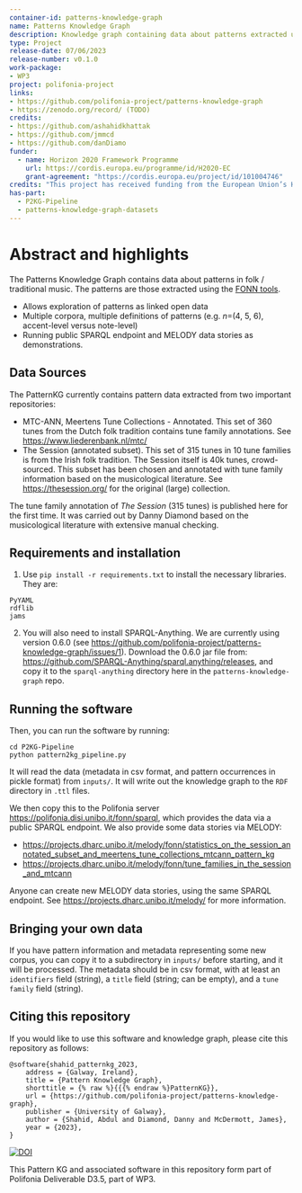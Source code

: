 ```yaml
---
container-id: patterns-knowledge-graph
name: Patterns Knowledge Graph
description: Knowledge graph containing data about patterns extracted using the [FONN tools](https://github.com/polifonia-project/folk_ngram_analysis), and software for creating that knowledge graph
type: Project
release-date: 07/06/2023
release-number: v0.1.0
work-package: 
- WP3
project: polifonia-project
links:
- https://github.com/polifonia-project/patterns-knowledge-graph
- https://zenodo.org/record/ (TODO)
credits:
- https://github.com/ashahidkhattak
- https://github.com/jmmcd
- https://github.com/danDiamo
funder:
  - name: Horizon 2020 Framework Programme
    url: https://cordis.europa.eu/programme/id/H2020-EC
    grant-agreement: "https://cordis.europa.eu/project/id/101004746"
credits: "This project has received funding from the European Union’s Horizon 2020 research and innovation programme under grant agreement N. 101004746."
has-part:
  - P2KG-Pipeline
  - patterns-knowledge-graph-datasets
---
```


# Abstract and highlights
The Patterns Knowledge Graph contains data about patterns in folk / traditional music. The patterns are those extracted using the [FONN tools](https://github.com/polifonia-project/folk_ngram_analysis).

* Allows exploration of patterns as linked open data
* Multiple corpora, multiple definitions of patterns (e.g. $n$=(4, 5, 6), accent-level versus note-level)
* Running public SPARQL endpoint and MELODY data stories as demonstrations.

## Data Sources
The PatternKG currently contains pattern data extracted from two important repositories:

* MTC-ANN, Meertens Tune Collections - Annotated. This set of 360 tunes from the Dutch folk tradition contains tune family annotations. See https://www.liederenbank.nl/mtc/
* The Session (annotated subset). This set of 315 tunes in 10 tune families is from the Irish folk tradition. The Session itself is 40k tunes, crowd-sourced. This subset has been chosen and annotated with tune family information based on the musicological literature. See https://thesession.org/ for the original (large) collection. 
 
The tune family annotation of *The Session* (315 tunes) is published here for the first time. It was carried out by Danny Diamond based on the musicological literature with extensive manual checking.


## Requirements and installation

1. Use `pip install -r requirements.txt` to install the necessary libraries. They are:

```
PyYAML
rdflib
jams
```

2. You will also need to install SPARQL-Anything. We are currently using version 0.6.0 (see https://github.com/polifonia-project/patterns-knowledge-graph/issues/1). Download the 0.6.0 jar file from: https://github.com/SPARQL-Anything/sparql.anything/releases, and copy it to the `sparql-anything` directory here in the `patterns-knowledge-graph` repo.

## Running the software

Then, you can run the software by running:

```
cd P2KG-Pipeline
python pattern2kg_pipeline.py
```

It will read the data (metadata in csv format, and pattern occurrences in pickle format) from `inputs/`. It will write out the knowledge graph to the `RDF` directory in `.ttl` files.

We then copy this to the Polifonia server https://polifonia.disi.unibo.it/fonn/sparql, which provides the data via a public SPARQL endpoint. We also provide some data stories via MELODY:

* https://projects.dharc.unibo.it/melody/fonn/statistics_on_the_session_annotated_subset_and_meertens_tune_collections_mtcann_pattern_kg
* https://projects.dharc.unibo.it/melody/fonn/tune_families_in_the_session_and_mtcann

Anyone can create new MELODY data stories, using the same SPARQL endpoint. See https://projects.dharc.unibo.it/melody/ for more information.

## Bringing your own data

If you have pattern information and metadata representing some new corpus, you can copy it to a subdirectory in `inputs/` before starting, and it will be processed. The metadata should be in csv format, with at least an `identifiers` field (string), a `title` field (string; can be empty), and a `tune family` field (string). 


## Citing this repository

If you would like to use this software and knowledge graph, please cite this repository as follows:

```
@software{shahid_patternkg_2023,
	address = {Galway, Ireland},
	title = {Pattern Knowledge Graph},
	shorttitle = {% raw %}{{{% endraw %}PatternKG}},
	url = {https://github.com/polifonia-project/patterns-knowledge-graph},
	publisher = {University of Galway},
	author = {Shahid, Abdul and Diamond, Danny and McDermott, James},
	year = {2023},
}
```



[![DOI](https://zenodo.org/badge/DOI/10.5281/zenodo.8034504.svg)](https://doi.org/10.5281/zenodo.8034504)

This Pattern KG and associated software in this repository form part of Polifonia Deliverable D3.5, part of WP3.

